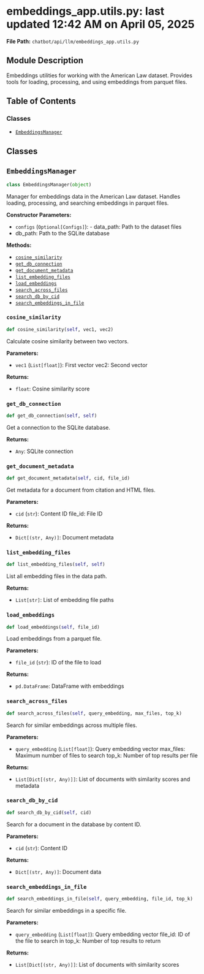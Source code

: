 # embeddings_app.utils.py: last updated 12:42 AM on April 05, 2025

**File Path:** `chatbot/api/llm/embeddings_app.utils.py`

## Module Description

Embeddings utilities for working with the American Law dataset.
Provides tools for loading, processing, and using embeddings from parquet files.

## Table of Contents

### Classes

- [`EmbeddingsManager`](#embeddingsmanager)

## Classes

## `EmbeddingsManager`

```python
class EmbeddingsManager(object)
```

Manager for embeddings data in the American Law dataset.
Handles loading, processing, and searching embeddings in parquet files.

**Constructor Parameters:**

- `configs` (`Optional[Configs]`): - data_path: Path to the dataset files
- db_path: Path to the SQLite database

**Methods:**

- [`cosine_similarity`](#embeddingsmanagercosine_similarity)
- [`get_db_connection`](#embeddingsmanagerget_db_connection)
- [`get_document_metadata`](#embeddingsmanagerget_document_metadata)
- [`list_embedding_files`](#embeddingsmanagerlist_embedding_files)
- [`load_embeddings`](#embeddingsmanagerload_embeddings)
- [`search_across_files`](#embeddingsmanagersearch_across_files)
- [`search_db_by_cid`](#embeddingsmanagersearch_db_by_cid)
- [`search_embeddings_in_file`](#embeddingsmanagersearch_embeddings_in_file)

### `cosine_similarity`

```python
def cosine_similarity(self, vec1, vec2)
```

Calculate cosine similarity between two vectors.

**Parameters:**

- `vec1` (`List[float]`): First vector
vec2: Second vector

**Returns:**

- `float`: Cosine similarity score

### `get_db_connection`

```python
def get_db_connection(self, self)
```

Get a connection to the SQLite database.

**Returns:**

- `Any`: SQLite connection

### `get_document_metadata`

```python
def get_document_metadata(self, cid, file_id)
```

Get metadata for a document from citation and HTML files.

**Parameters:**

- `cid` (`str`): Content ID
file_id: File ID

**Returns:**

- `Dict[(str, Any)]`: Document metadata

### `list_embedding_files`

```python
def list_embedding_files(self, self)
```

List all embedding files in the data path.

**Returns:**

- `List[str]`: List of embedding file paths

### `load_embeddings`

```python
def load_embeddings(self, file_id)
```

Load embeddings from a parquet file.

**Parameters:**

- `file_id` (`str`): ID of the file to load

**Returns:**

- `pd.DataFrame`: DataFrame with embeddings

### `search_across_files`

```python
def search_across_files(self, query_embedding, max_files, top_k)
```

Search for similar embeddings across multiple files.

**Parameters:**

- `query_embedding` (`List[float]`): Query embedding vector
max_files: Maximum number of files to search
top_k: Number of top results per file

**Returns:**

- `List[Dict[(str, Any)]]`: List of documents with similarity scores and metadata

### `search_db_by_cid`

```python
def search_db_by_cid(self, cid)
```

Search for a document in the database by content ID.

**Parameters:**

- `cid` (`str`): Content ID

**Returns:**

- `Dict[(str, Any)]`: Document data

### `search_embeddings_in_file`

```python
def search_embeddings_in_file(self, query_embedding, file_id, top_k)
```

Search for similar embeddings in a specific file.

**Parameters:**

- `query_embedding` (`List[float]`): Query embedding vector
file_id: ID of the file to search in
top_k: Number of top results to return

**Returns:**

- `List[Dict[(str, Any)]]`: List of documents with similarity scores
